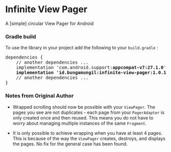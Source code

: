 Infinite View Pager
===============

A [simple] circular View Pager for Android


### Gradle build

To use the library in your project add the following to your `build.gradle` :
<pre>
dependencies {
    // another dependencies ...
    implementation 'com.android.support:<b>appcompat-v7:27.1.0</b>'
    <b>implementation 'id.bungamungil:infinite-view-pager:1.0.1'</b>
    // another dependencies ...
}
</pre>


### Notes from Original Author

- Wrapped scrolling should now be possible with your `ViewPager`. The pages you see are not duplicates - each page from your `PagerAdapter` is only created once and then reused. This means you do not have to worry about managing multiple instances of the same `Fragment`.

- It is only possible to achieve wrapping when you have at least 4 pages. This is because of the way the `ViewPager` creates, destroys, and displays the pages. No fix for the general case has been found.